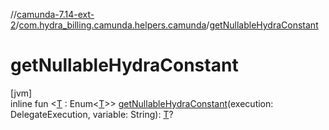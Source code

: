 //[camunda-7.14-ext-2](../../index.md)/[com.hydra_billing.camunda.helpers.camunda](index.md)/[getNullableHydraConstant](get-nullable-hydra-constant.md)

# getNullableHydraConstant

[jvm]\
inline fun <[T](get-nullable-hydra-constant.md) : Enum<[T](get-nullable-hydra-constant.md)>> [getNullableHydraConstant](get-nullable-hydra-constant.md)(execution: DelegateExecution, variable: String): [T](get-nullable-hydra-constant.md)?
